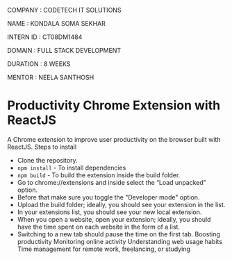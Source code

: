 COMPANY : CODETECH IT SOLUTIONS

NAME : KONDALA SOMA SEKHAR

INTERN ID : CT08DM1484

DOMAIN : FULL STACK DEVELOPMENT

DURATION : 8 WEEKS

MENTOR : NEELA SANTHOSH

# Productivity Chrome Extension with ReactJS
A Chrome extension to improve user productivity on the browser built with ReactJS.
Steps to install
- Clone the repository.
- `npm install`  - To install dependencies
- `npm build`  - To build the extension inside the build folder.
- Go to chrome://extensions and inside select the “Load unpacked” option.
- Before that make sure you toggle the "Developer mode" option.
- Upload the build folder; ideally, you should see your extension in the list.
- In your extensions list, you should see your new local extension.
- When you open a website, open your extension; ideally, you should have the time spent on each website in the form of a list.
- Switching to a new tab should pause the time on the first tab.
Boosting productivity
Monitoring online activity
Understanding web usage habits
Time management for remote work, freelancing, or studying




  
